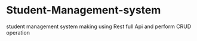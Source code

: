 # Student-Management-system
student management system making using Rest full Api and perform CRUD operation 

